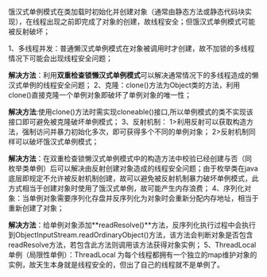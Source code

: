 饿汉式单例模式在类加载时初始化并创建对象（通常由静态方法或静态代码块实现），在线程出现之前即完成了对象的创建，故线程安全；但饿汉式单例模式可能被反射破坏；

1、多线程并发：普通懒汉式单例模式在对象被调用时才创建，故不加锁的多线程情况下可能会出现线程安全问题；

**解决方法**：利用**双重检查锁懒汉式单例模式**可以解决通常情况下的多线程造成的懒汉式单例的线程安全问题；
2、克隆：clone()方法为Object类的方法，利用clone()直接克隆一个单例对象即破坏了单例对象的唯一性；

**解决方法**:使用clone()方法时需实现cloneable()接口,所以单例模式的类不实现该接口即可避免被克隆破坏单例模式；
3、反射机制：
1>利用反射可以获取构造方法，强制访问并暴力初始化多次，即可获得多个不同的单例对象；
2>反射机制同样可以破坏饿汉式单例模式；

**解决方法**：在双重检查锁懒汉式单例模式中的构造方法中校验已经创建与否（同 枚举类单例）后可以解决由反射创建对象造成的线程安全问题；由于枚举类在java底层即规定不允许被反射机制创建，故可以避免被反射机制暴力破坏单例模式，此方式相当于创建对象时使用了饿汉式单例，故可能产生内存浪费；
4、序列化对象：当单例对象需要序列化存盘并反序列化为对象时会重新分配内存地址，相当于重新创建了对象；

**解决方法**：给单例对象添加**readResolve()**方法，反序列化执行过程中会执行到ObjectInputStream.readOrdinaryObject()方法，该方法会判断对象是否包含readResolve方法，若包含此方法则调用该方法获得对象实例；
5、ThreadLocal单例（局限性单例）：ThreadLocal 为每个线程都拥有一个独立的map维护对象的实例，故天生本身就是线程安全的，但出了自己的线程就不是单例了。

